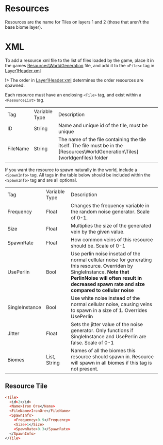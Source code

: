 # Resources
Resources are the name for Tiles on layers 1 and 2 (those that aren't the base biome layer).

# XML

To add a resource xml file to the list of files loaded by the game, place it in the games [Resources\WorldGeneration](worldgenfiles) file, and add it to the `<Files>` tag in [Layer1Header.xml](worldgenfiles)

!> The order in [Layer1Header.xml](worldgenfiles) determines the order resources are spawned.

Each resource must have an enclosing `<Tile>` tag, and exist within a `<ResourceList>` tag.

<table>
	<tr>
		<td>Tag</td>
		<td>Variable Type</td>
		<td>Description</rd>
	</tr>
	<tr>
		<td>ID</td>
		<td>String</td>
		<td>Name and unique id of the tile, must be unique</td>
	</tr>
	<tr>
		<td>FileName</td>
		<td>String</td>
		<td>The name of the file containing the tile itself. 
		The file must be in the [Resources\WorldGeneration\Tiles](worldgenfiles) folder</td>
	</tr>
</table>

If you want the resource to spawn naturally in the world, include a `<SpawnInfo>` tag. All tags in the table below should be included within the `<SpawnInfo>` tag and are all optional.

<table>
	<tr>
		<td>Tag</td>
		<td>Variable Type</td>
		<td>Description</rd>
	</tr>
	<tr>
		<td>Frequency</td>
		<td>Float</td>
		<td>Changes the frequency variable in the random noise generator. Scale of 0-1.</td>
	</tr>
	<tr>
		<td>Size</td>
		<td>Float</td>
		<td>Multiplies the size of the generated vein by the given value.</td>
	</tr>
	<tr>
		<td>SpawnRate</td>
		<td>Float</td>
		<td>How common veins of this resource should be. Scale of 0-1</td>
	</tr>
	<tr>
		<td>UsePerlin</td>
		<td>Bool</td>
		<td>Use perlin noise insetad of the normal cellular noise for generating this resource. Overriden by SingleInstance. <b>Note that PerlinNoise will often result in decreased spawn rate and size compared to cellular noise</b></td>
	</tr>
	<tr>
		<td>SingleInstance</td>
		<td>Bool</td>
		<td>Use white noise instead of the normal cellular noise, causing veins to spawn in a size of 1. Overrides UsePerlin</td>
	</tr>
	<tr>
		<td>Jitter</td>
		<td>Float</td>
		<td>Sets the jitter value of the noise generator. Only functions if SingleInstance and UsePerlin are false. Scale of 0-1</td>
	</tr>
	<tr>
		<td>Biomes</td>
		<td>List, String</td>
		<td>Names of all the biomes this resource should spawn in. Resource will spawn in all biomes if this tag is not present.</td>
	</tr>
</table>

## Resource Tile

``` prolog
<Tile>
  <id>2</id>
  <Name>Iron Ore</Name>
  <FileName>IronOre</FileName>
  <SpawnInfo>
    <Frequency>0.9</Frequency>
    <Size>1</Size>
    <SpawnRate>0.3</SpawnRate>
  </SpawnInfo>
</Tile>
```

